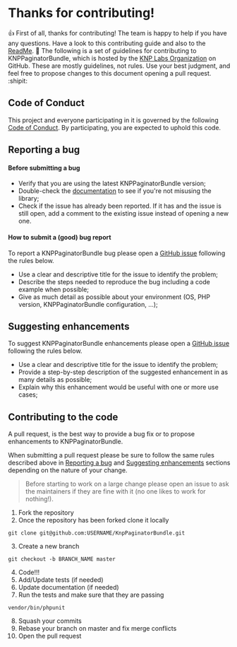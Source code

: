 
# Thanks for contributing!

:+1: First of all, thanks for contributing! The team is happy to help if you have any questions. Have a look to this contributing guide and also to the
[ReadMe][ReadMe]. :feet:
The following is a set of guidelines for contributing to KNPPaginatorBundle, which is hosted by the [KNP Labs Organization][KNPLink] on GitHub. These are
mostly guidelines, not rules. Use your best judgment, and feel free to propose changes to this document opening a pull request. :shipit:

## Code of Conduct

This project and everyone participating in it is governed by the following [Code of Conduct][CodeofConduct]. By participating, you are expected to uphold this code.

## Reporting a bug

#### Before submitting a bug
- Verify that you are using the latest KNPPaginatorBundle version;
- Double-check the [documentation][ReadMe] to see if you're not misusing the library;
- Check if the issue has already been reported. If it has and the issue is still open, add a comment to the existing issue instead of opening a new one.

#### How to submit a (good) bug report
To report a KNPPaginatorBundle bug please open a [GitHub issue][GitHub-issue] following the rules below.

- Use a clear and descriptive title for the issue to identify the problem;
- Describe the steps needed to reproduce the bug including a code example when possible;
- Give as much detail as possible about your environment (OS, PHP version, KNPPaginatorBundle configuration, ...);

## Suggesting enhancements

To suggest KNPPaginatorBundle enhancements please open a [GitHub issue][GitHub-issue] following the rules below.

- Use a clear and descriptive title for the issue to identify the problem;
- Provide a step-by-step description of the suggested enhancement in as many details as possible;
- Explain why this enhancement would be useful with one or more use cases;

## Contributing to the code

A pull request, is the best way to provide a bug fix or to propose enhancements to KNPPaginatorBundle.

When submitting a pull request please be sure to follow the same rules described above in [Reporting a bug](#reporting-a-bug) and [Suggesting enhancements](#suggesting-enhancements)
sections depending on the nature of your change.

> Before starting to work on a large change please open an issue to ask the maintainers if they are fine with it (no one likes to work for nothing!).

1. Fork the repository
2. Once the repository has been forked clone it locally
```
git clone git@github.com:USERNAME/KnpPaginatorBundle.git
```
3. Create a new branch
```
git checkout -b BRANCH_NAME master
```
4. Code!!!
5. Add/Update tests (if needed)
6. Update documentation (if needed)
7. Run the tests and make sure that they are passing
```
vendor/bin/phpunit
```
8. Squash your commits
9. Rebase your branch on master and fix merge conflicts
10. Open the pull request

[GitHub-issue]: https://github.com/KnpLabs/KnpPaginatorBundle/issues
[ReadMe]: https://github.com/KnpLabs/KnpPaginatorBundle/blob/master/README.md
[KNPLink]: https://github.com/KnpLabs
[CodeofConduct]: https://github.com/KnpLabs/KnpPaginatorBundle/blob/master/CODE_OF_CONDUCT.md

